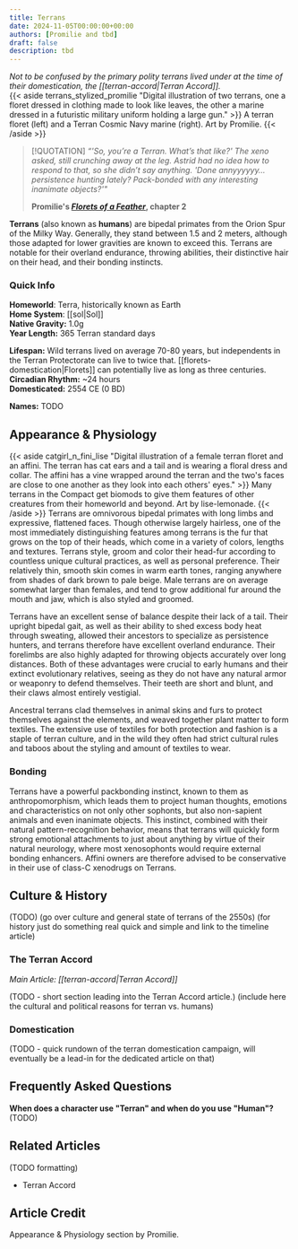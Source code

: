 ```yaml
---
title: Terrans
date: 2024-11-05T00:00:00+00:00
authors: [Promilie and tbd]
draft: false
description: tbd
---
```

_Not to be confused by the primary polity terrans lived under at the time of their domestication, the [[terran-accord|Terran Accord]]._
<br>
{{< aside terrans_stylized_promilie "Digital illustration of two terrans, one a floret dressed in clothing made to look like leaves, the other a marine dressed in a futuristic military uniform holding a large gun." >}}
    A terran floret (left) and a Terran Cosmic Navy marine (right).
    Art by Promilie.
{{< /aside >}}

> [!QUOTATION]
> _“'So, you’re a Terran. What’s that like?' The xeno asked, still crunching away at the leg. Astrid had no idea how to respond to that, so she didn’t say anything. 'Done annyyyyyy… persistence hunting lately? Pack-bonded with any interesting inanimate objects?'"_
> 
> **Promilie's [_Florets of a Feather_](https://archiveofourown.org/works/54477985/chapters/138449368), chapter 2**

**Terrans** (also known as **humans**) are bipedal primates from the Orion Spur of the Milky Way. Generally, they stand between 1.5 and 2 meters, although those adapted for lower gravities are known to exceed this. Terrans are notable for their overland endurance, throwing abilities, their distinctive hair on their head, and their bonding instincts.
### Quick Info
**Homeworld**: Terra, historically known as Earth  
**Home System**: [[sol|Sol]]  
**Native Gravity:** 1.0g  
**Year Length:** 365 Terran standard days

**Lifespan:** Wild terrans lived on average 70-80 years, but independents in the Terran Protectorate can live to twice that. [[florets-domestication|Florets]] can potentially live as long as three centuries.  
**Circadian Rhythm:** ~24 hours  
**Domesticated:** 2554 CE (0 BD)

**Names:** TODO
## Appearance & Physiology
{{< aside catgirl_n_fini_lise "Digital illustration of a female terran floret and an affini. The terran has cat ears and a tail and is wearing a floral dress and collar. The affini has a vine wrapped around the terran and the two's faces are close to one another as they look into each others' eyes." >}}
    Many terrans in the Compact get biomods to give them features of other creatures from their homeworld and beyond.
    Art by lise-lemonade.
{{< /aside >}}
Terrans are omnivorous bipedal primates with long limbs and expressive, flattened faces. Though otherwise largely hairless, one of the most immediately distinguishing features among terrans is the fur that grows on the top of their heads, which come in a variety of colors, lengths and textures. Terrans style, groom and color their head-fur according to countless unique cultural practices, as well as personal preference. Their relatively thin, smooth skin comes in warm earth tones, ranging anywhere from shades of dark brown to pale beige. Male terrans are on average somewhat larger than females, and tend to grow additional fur around the mouth and jaw, which is also styled and groomed.

Terrans have an excellent sense of balance despite their lack of a tail. Their upright bipedal gait, as well as their ability to shed excess body heat through sweating, allowed their ancestors to specialize as persistence hunters, and terrans therefore have excellent overland endurance. Their forelimbs are also highly adapted for throwing objects accurately over long distances. Both of these advantages were crucial to early humans and their extinct evolutionary relatives, seeing as they do not have any natural armor or weaponry to defend themselves. Their teeth are short and blunt, and their claws almost entirely vestigial.

Ancestral terrans clad themselves in animal skins and furs to protect themselves against the elements, and weaved together plant matter to form textiles. The extensive use of textiles for both protection and fashion is a staple of terran culture, and in the wild they often had strict cultural rules and taboos about the styling and amount of textiles to wear.
### Bonding
Terrans have a powerful packbonding instinct, known to them as anthropomorphism, which leads them to project human thoughts, emotions and characteristics on not only other sophonts, but also non-sapient animals and even inanimate objects. This instinct, combined with their natural pattern-recognition behavior, means that terrans will quickly form strong emotional attachments to just about anything by virtue of their natural neurology, where most xenosophonts would require external bonding enhancers. Affini owners are therefore advised to be conservative in their use of class-C xenodrugs on Terrans.
## Culture & History
(TODO)
(go over culture and general state of terrans of the 2550s)
(for history just do something real quick and simple and link to the timeline article)
### The Terran Accord
_Main Article: [[terran-accord|Terran Accord]]_

(TODO - short section leading into the Terran Accord article.)
(include here the cultural and political reasons for terran vs. humans)
### Domestication
(TODO - quick rundown of the terran domestication campaign, will eventually be a lead-in for the dedicated article on that)
## Frequently Asked Questions
**When does a character use "Terran" and when do you use "Human"?**
(TODO)
## Related Articles
(TODO formatting)
- Terran Accord
## Article Credit
Appearance & Physiology section by Promilie.